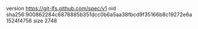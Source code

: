 version https://git-lfs.github.com/spec/v1
oid sha256:900862284c6878885b351dcc0b6a5aa38fbcd9f35166b8c19272e6a1524f4756
size 2748
